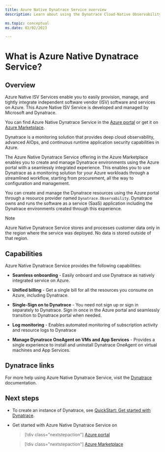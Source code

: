 ```yaml
---
title: Azure Native Dynatrace Service overview
description: Learn about using the Dynatrace Cloud-Native Observability Platform in the Azure Marketplace.

ms.topic: conceptual
ms.date: 02/02/2023

---
```


# What is Azure Native Dynatrace Service?

## Overview

Azure Native ISV Services enable you to easily provision, manage, and tightly integrate independent software vendor (ISV) software and services on Azure. This Azure Native ISV Service is developed and managed by Microsoft and Dynatrace.

You can find Azure Native Dynatrace Service in the [Azure portal](https://portal.azure.com/#view/HubsExtension/BrowseResource/resourceType/Dynatrace.Observability%2Fmonitors) or get it on [Azure Marketplace](https://azuremarketplace.microsoft.com/marketplace/apps/dynatrace.dynatrace_portal_integration?tab=Overview).

Dynatrace is a monitoring solution that provides deep cloud observability, advanced AIOps, and continuous runtime application security capabilities in Azure.

The Azure Native Dynatrace Service offering in the Azure Marketplace enables you to create and manage Dynatrace environments using the Azure portal with a seamlessly integrated experience. This enables you to use Dynatrace as a monitoring solution for your Azure workloads through a streamlined workflow, starting from procurement, all the way to configuration and management.

You can create and manage the Dynatrace resources using the Azure portal through a resource provider named `Dynatrace.Observability`. Dynatrace owns and runs the software as a service (SaaS) application including the Dynatrace environments created through this experience.

> [!NOTE]
> Azure Native Dynatrace Service stores and processes customer data only in the region where the service was deployed. No data is stored outside of that region.
## Capabilities

Azure Native Dynatrace Service provides the following capabilities:

- **Seamless onboarding** - Easily onboard and use Dynatrace as natively integrated service on Azure.

- **Unified billing** - Get a single bill for all the resources you consume on Azure, including Dynatrace.

- **Single-Sign on to Dynatrace** - You need not sign up or sign in separately to Dynatrace. Sign in once in the Azure portal and seamlessly transition to Dynatrace portal when needed.

- **Log monitoring** - Enables automated monitoring of subscription activity and resource logs to Dynatrace

- **Manage Dynatrace OneAgent on VMs and App Services** - Provides a single experience to install and uninstall Dynatrace OneAgent on virtual machines and App Services.

## Dynatrace links

For more help using Azure Native Dynatrace Service, visit the [Dynatrace](https://aka.ms/partners/Dynatrace/PartnerDocs) documentation.

## Next steps

- To create an instance of Dynatrace, see [QuickStart: Get started with Dynatrace](dynatrace-create.md).
- Get started with Azure Native Dynatrace Service on

    > [!div class="nextstepaction"]
    > [Azure portal](https://portal.azure.com/#view/HubsExtension/BrowseResource/resourceType/Dynatrace.Observability%2Fmonitors)

    > [!div class="nextstepaction"]
    > [Azure Marketplace](https://azuremarketplace.microsoft.com/marketplace/apps/dynatrace.dynatrace_portal_integration?tab=Overview)
